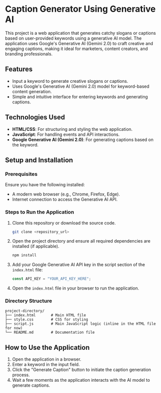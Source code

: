 # Caption Generator Using Generative AI

This project is a web application that generates catchy slogans or captions based on user-provided keywords using a generative AI model. The application uses Google's Generative AI (Gemini 2.0) to craft creative and engaging captions, making it ideal for marketers, content creators, and branding professionals.

## Features
- Input a keyword to generate creative slogans or captions.
- Uses Google's Generative AI (Gemini 2.0) model for keyword-based content generation.
- Simple and intuitive interface for entering keywords and generating captions.

## Technologies Used
- **HTML/CSS**: For structuring and styling the web application.
- **JavaScript**: For handling events and API interactions.
- **Google Generative AI (Gemini 2.0)**: For generating captions based on the keyword.

## Setup and Installation
### Prerequisites
Ensure you have the following installed:
- A modern web browser (e.g., Chrome, Firefox, Edge).
- Internet connection to access the Generative AI API.

### Steps to Run the Application
1. Clone this repository or download the source code.
   ```bash
   git clone <repository_url>
   ```
2. Open the project directory and ensure all required dependencies are installed (if applicable).
   ```bash
   npm install
   ```
3. Add your Google Generative AI API key in the script section of the `index.html` file:
   ```javascript
   const API_KEY = "YOUR_API_KEY_HERE";
   ```
4. Open the `index.html` file in your browser to run the application.

### Directory Structure
```
project-directory/
├── index.html       # Main HTML file
├── style.css        # CSS for styling
├── script.js        # Main JavaScript logic (inline in the HTML file for now)
└── README.md        # Documentation file
```

## How to Use the Application
1. Open the application in a browser.
2. Enter a keyword in the input field.
3. Click the "Generate Caption" button to initiate the caption generation process.
4. Wait a few moments as the application interacts with the AI model to generate captions.
